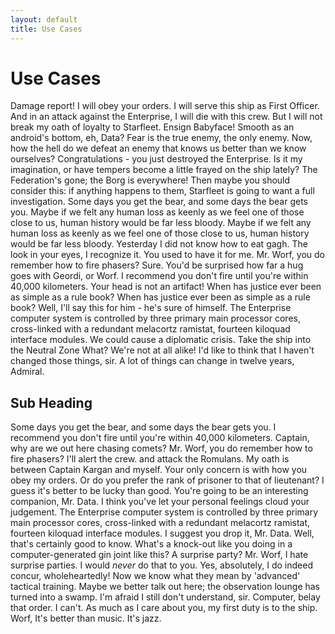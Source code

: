 ```yaml
---
layout: default
title: Use Cases
---
```


# Use Cases

Damage report! I will obey your orders. I will serve this ship as First Officer. And in an attack against the Enterprise, I will die with this crew. But I will not break my oath of loyalty to Starfleet. Ensign Babyface! Smooth as an android's bottom, eh, Data? Fear is the true enemy, the only enemy. Now, how the hell do we defeat an enemy that knows us better than we know ourselves? Congratulations - you just destroyed the Enterprise. Is it my imagination, or have tempers become a little frayed on the ship lately? The Federation's gone; the Borg is everywhere! Then maybe you should consider this: if anything happens to them, Starfleet is going to want a full investigation. Some days you get the bear, and some days the bear gets you. Maybe if we felt any human loss as keenly as we feel one of those close to us, human history would be far less bloody. Maybe if we felt any human loss as keenly as we feel one of those close to us, human history would be far less bloody. Yesterday I did not know how to eat gagh. The look in your eyes, I recognize it. You used to have it for me. Mr. Worf, you do remember how to fire phasers? Sure. You'd be surprised how far a hug goes with Geordi, or Worf. I recommend you don't fire until you're within 40,000 kilometers. Your head is not an artifact! When has justice ever been as simple as a rule book? When has justice ever been as simple as a rule book? Well, I'll say this for him - he's sure of himself. The Enterprise computer system is controlled by three primary main processor cores, cross-linked with a redundant melacortz ramistat, fourteen kiloquad interface modules. We could cause a diplomatic crisis. Take the ship into the Neutral Zone What? We're not at all alike! I'd like to think that I haven't changed those things, sir. A lot of things can change in twelve years, Admiral.

## Sub Heading

Some days you get the bear, and some days the bear gets you. I recommend you don't fire until you're within 40,000 kilometers. Captain, why are we out here chasing comets? Mr. Worf, you do remember how to fire phasers? I'll alert the crew. and attack the Romulans. My oath is between Captain Kargan and myself. Your only concern is with how you obey my orders. Or do you prefer the rank of prisoner to that of lieutenant? I guess it's better to be lucky than good. You're going to be an interesting companion, Mr. Data. I think you've let your personal feelings cloud your judgement. The Enterprise computer system is controlled by three primary main processor cores, cross-linked with a redundant melacortz ramistat, fourteen kiloquad interface modules. I suggest you drop it, Mr. Data. Well, that's certainly good to know. What's a knock-out like you doing in a computer-generated gin joint like this? A surprise party? Mr. Worf, I hate surprise parties. I would *never* do that to you. Yes, absolutely, I do indeed concur, wholeheartedly! Now we know what they mean by 'advanced' tactical training. Maybe we better talk out here; the observation lounge has turned into a swamp. I'm afraid I still don't understand, sir. Computer, belay that order. I can't. As much as I care about you, my first duty is to the ship. Worf, It's better than music. It's jazz.
